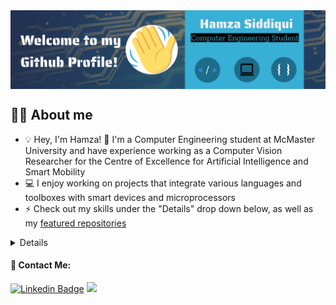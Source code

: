 
<div align="center">
<img src="github-banner.png? raw=true" align="center" width=100% height=50% />
</div> 

## 💁‍♂️ About me

* :bulb: Hey, I'm Hamza! :wave: I'm a Computer Engineering student at McMaster University and have experience working as a Computer Vision Researcher for the Centre of Excellence for Artificial Intelligence and Smart Mobility 	
* :computer: I enjoy working on projects that integrate various languages and toolboxes with smart devices and microprocessors
* :zap: Check out my skills under the "Details" drop down below, as well as my [featured repositories](https://github.com/stars/hsidd1/lists/featured-stuff-by-me)


<details>
    
## 🛠️ My Skills
<div align="center">

### 👨‍💻 Languages
![Python](https://img.shields.io/badge/python-3670A0?style=for-the-badge&logo=python&logoColor=ffdd54)
![C++](https://img.shields.io/badge/C++-orange?style=for-the-badge&logo=c%2B%2B&logoColor=white)
![C](https://img.shields.io/badge/C-yellow?style=for-the-badge&logo=c&logoColor=white)
![MATLAB](https://img.shields.io/badge/MATLAB-orange?style=for-the-badge&logo=mathworks&logoColor=white)
![Assembly](https://img.shields.io/badge/Assembly-ARM%20Cortex--M4F-red?style=for-the-badge&logo=arm&logoColor=white)
![Verilog](https://img.shields.io/badge/Verilog-HDL-blue?style=for-the-badge&logo=verilog&logoColor=white)
![JavaScript](https://img.shields.io/badge/JavaScript-yellow?style=for-the-badge&logo=javascript&logoColor=white)
![HTML](https://img.shields.io/badge/HTML-5-red?style=for-the-badge&logo=html5&logoColor=white)
![CSS](https://img.shields.io/badge/CSS-3-blue?style=for-the-badge&logo=css3&logoColor=white)
![Bash](https://img.shields.io/badge/Bash-green?style=for-the-badge&logo=gnu-bash&logoColor=white)
![R](https://img.shields.io/badge/R-blue?style=for-the-badge&logo=r&logoColor=white)
[![Java](https://img.shields.io/badge/Java-red?style=for-the-badge&logo=java&logoColor=white)](https://www.java.com)


### 🧰 Libraries and Frameworks

[![OpenCV](https://img.shields.io/badge/OpenCV-green?style=for-the-badge&logo=opencv&logoColor=white)](https://opencv.org)
[![NumPy](https://img.shields.io/badge/NumPy-blue?style=for-the-badge&logo=numpy&logoColor=white)](https://numpy.org)
[![Pandas](https://img.shields.io/badge/Pandas-lightgrey?style=for-the-badge&logo=pandas&logoColor=white)](https://pandas.pydata.org)
[![Matplotlib](https://img.shields.io/badge/Matplotlib-blue?style=for-the-badge&logo=python&logoColor=white)](https://matplotlib.org)
[![Boost](https://img.shields.io/badge/Boost-blue?style=for-the-badge&logo=boost&logoColor=white)](https://www.boost.org)
[![Flask](https://img.shields.io/badge/Flask-black?style=for-the-badge&logo=flask&logoColor=white)](https://flask.palletsprojects.com)
[![Tkinter](https://img.shields.io/badge/Tkinter-purple?style=for-the-badge&logo=python&logoColor=white)](https://docs.python.org/3/library/tkinter.html)
[![Tensorflow](https://img.shields.io/badge/TensorFlow-orange?style=for-the-badge&logo=tensorflow&logoColor=white)](https://www.tensorflow.org)
[![ReactJS](https://img.shields.io/badge/ReactJS-blue?style=for-the-badge&logo=react&logoColor=white)](https://reactjs.org)
[![Django](https://img.shields.io/badge/Django-green?style=for-the-badge&logo=django&logoColor=white)](https://www.djangoproject.com)
[![Pygame](https://img.shields.io/badge/Pygame-black?style=for-the-badge&logo=pygame&logoColor=white)](https://www.pygame.org)
[![Keras](https://img.shields.io/badge/Keras-red?style=for-the-badge&logo=keras&logoColor=white)](https://keras.io)
[![scikit-learn](https://img.shields.io/badge/scikit--learn-blue?style=for-the-badge&logo=scikit-learn&logoColor=white)](https://scikit-learn.org)
[![Bootstrap](https://img.shields.io/badge/Bootstrap-purple?style=for-the-badge&logo=bootstrap&logoColor=white)](https://getbootstrap.com)


### 💻 Software and Tools

[![Git](https://img.shields.io/badge/Git-orange?style=for-the-badge&logo=git&logoColor=white)](https://git-scm.com)
[![Visual Studio](https://img.shields.io/badge/Visual%20Studio-purple?style=for-the-badge&logo=visual-studio&logoColor=white)](https://visualstudio.microsoft.com)
[![Linux](https://img.shields.io/badge/Linux-black?style=for-the-badge&logo=linux&logoColor=white)](https://www.linux.org)
[![Visual Studio Code](https://img.shields.io/badge/VS%20Code-blue?style=for-the-badge&logo=visual-studio-code&logoColor=white)](https://code.visualstudio.com)
[![Eclipse](https://img.shields.io/badge/Eclipse-orange?style=for-the-badge&logo=eclipse-ide&logoColor=white)](https://www.eclipse.org)
[![Keil uVision](https://img.shields.io/badge/Keil%20uVision-green?style=for-the-badge&logo=arm&logoColor=white)](https://www.keil.com)
[![Quartus II](https://img.shields.io/badge/Quartus%20II-red?style=for-the-badge&logo=intel&logoColor=white)](https://www.intel.com/content/www/us/en/software/programmable/quartus-prime/overview.html)
[![Jupyter Notebook](https://img.shields.io/badge/Jupyter%20Notebook-orange?style=for-the-badge&logo=jupyter&logoColor=white)](https://jupyter.org)
[![Google Colab](https://img.shields.io/badge/Google%20Colab-blue?style=for-the-badge&logo=google-colab&logoColor=white)](https://colab.research.google.com)
![GitHub](https://img.shields.io/badge/github-%23121011.svg?style=for-the-badge&logo=github&logoColor=white)
[![Figma](https://img.shields.io/badge/Figma-purple?style=for-the-badge&logo=figma&logoColor=white)](https://www.figma.com)
[![Autodesk Inventor](https://img.shields.io/badge/Autodesk%20Inventor-%230068AD.svg?style=for-the-badge&logo=autodesk&logoColor=white)](https://www.autodesk.com/products/inventor/overview)
[![PSpice](https://img.shields.io/badge/PSpice-%23D8D8D8.svg?style=for-the-badge&logo=spice&logoColor=black)](https://www.pspice.com/)
[![Anaconda](https://img.shields.io/badge/Anaconda-%2344A833.svg?style=for-the-badge&logo=anaconda&logoColor=white)](https://www.anaconda.com)


### 📱 Hardware and Devices 

[![MSP432E401Y](https://img.shields.io/badge/MSP432E401Y-green?style=for-the-badge&logo=ti&logoColor=white)](https://www.ti.com/microcontrollers/real-time-control-mcus/c2000-performance-mcus/f/sitara-microcontrollers-mcus)
[![Raspberry Pi 3](https://img.shields.io/badge/Raspberry%20Pi%203-red?style=for-the-badge&logo=Raspberry-Pi&logoColor=white)](https://www.raspberrypi.org/products/raspberry-pi-3-model-b/)
[![Raspberry Pi 4B](https://img.shields.io/badge/Raspberry%20Pi%204B-red?style=for-the-badge&logo=Raspberry-Pi&logoColor=white)](https://www.raspberrypi.org/products/raspberry-pi-4-model-b/)
[![Arduino](https://img.shields.io/badge/Arduino-blue?style=for-the-badge&logo=Arduino&logoColor=white)](https://www.arduino.cc)
[![STM Nucleo](https://img.shields.io/badge/STM32%20Nucleo-orange?style=for-the-badge&logo=STMicroelectronics&logoColor=white)](https://www.st.com/en/evaluation-tools/stm32-nucleo-boards.html)
[![FPGA](https://img.shields.io/badge/FPGA-black?style=for-the-badge&logo=Xilinx&logoColor=white)](https://www.xilinx.com/products/silicon-devices/fpga.html)
[![Raspberry Pi Pico](https://img.shields.io/badge/Raspberry%20Pi%20Pico-blue?style=for-the-badge&logo=Raspberry-Pi&logoColor=white)](https://www.raspberrypi.org/products/raspberry-pi-pico/)
[![Analog Discovery 2](https://img.shields.io/badge/Analog%20Discovery%202-gray?style=for-the-badge&logo=data:image/png;base64,iVBORw0KGgoAAAANSUhEUgAAACgAAAAoCAMAAAC7IEhfAAAABlBMVEUAAAD//////9VfPVfAAAAA3RSTlMAfzDZpAAAAJZJREFUeNpjYBgFhgXsUOy6q/CBq/YbPYvJr+zrL/IrP8zTQzCEGLRmUJXOy6q/UqOjDRU+I/CrDP0/LZr+AzE2mI+RGC/2QXJYuAFM8IgWAmKWv42ysDAzNwMjJ8c1+GJvYYgL5+5DpghCn5kW/jExAgIMixbYMDEwML1ZgIFRAITFnJYKB4VcSIoILy4JEnFlMhcRBuLiYSQQDUKwSKkgGAAE3IAAMwhgCo9gPL5KjDQCkICeAuhAaM2QgFwJ0wHgTGcNAAEZGGcShA4A4mBQkHQwkLIkgkGEGDWQWwETAEJkZmApB7vww8lAAAAAElFTkSuQmCC)](https://www.digilentinc.com/products/instrumentation/analog-discovery-2/)
</div>

    
## 📊 Github stats

<div align="center">
    <p>
        <a align="center" href="https://github-readme-stats-sigma-five.vercel.app/api?username=hsidd1&show_icons=true&theme=radical">
            <img alt="Hamza's Github Stats" src="https://github-readme-stats-sigma-five.vercel.app/api?username=hsidd1&show_icons=true&theme=radical" />
        </a>
    </p>
    <p>
        <a align="center" href="https://github-readme-stats-sigma-five.vercel.app/api/top-langs/?username=hsidd1&langs_count=8&layout=compact&theme=react&hide_border=true&bg_color=1F222E&title_color=F85D7F&icon_color=F8D866">
            <img alt="Hamza's Top Languages" src="https://github-readme-stats-sigma-five.vercel.app/api/top-langs/?username=hsidd1&layout=compact&theme=radical"/>
        </a>
  


         
 ![Profile Views](https://komarev.com/ghpvc/?username=hsidd1)

</p>
</div>
</details>

#### 📧 Contact Me:
[![Linkedin Badge](https://img.shields.io/badge/-Hamza%20Siddiqui-blue?style=for-the-badge&logo=Linkedin&logoColor=white&link=https://www.linkedin.com/in/hamza-siddiqui1/)](https://www.linkedin.com/in/hamza-siddiqui1/)
<img src="https://camo.githubusercontent.com/b867e04377eea646939445ce4e0565253428256abc39c6d32d7b67aab3160d18/68747470733a2f2f63617073756c652d72656e6465722e76657263656c2e6170702f6170693f747970653d776176696e6726636f6c6f723d6772616469656e74266865696768743d3130302673656374696f6e3d666f6f746572" height="200" theme=tokyonight/>
